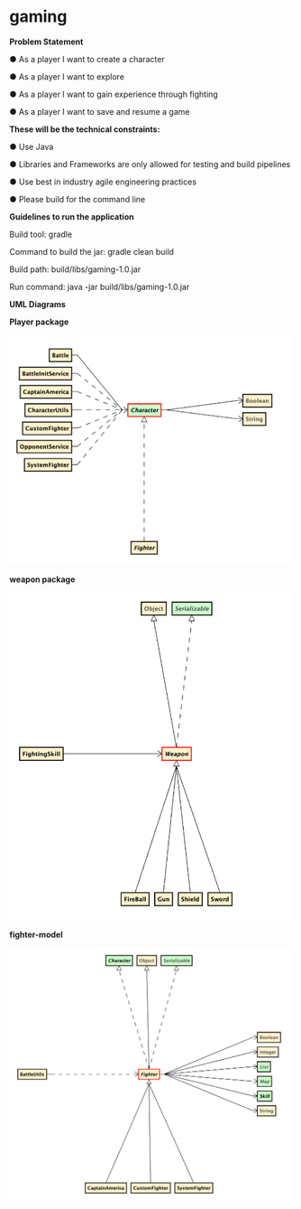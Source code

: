 # gaming

**Problem Statement**

● As a player I want to create a character

● As a player I want to explore

● As a player I want to gain experience through fighting

● As a player I want to save and resume a game


**These will be the technical constraints:**

● Use Java

● Libraries and Frameworks are only allowed for testing and build pipelines

● Use best in industry agile engineering practices

● Please build for the command line


**Guidelines to run the application**

Build tool: gradle

Command to build the jar: gradle clean build

Build path: build/libs/gaming-1.0.jar

Run command: java -jar build/libs/gaming-1.0.jar 


**UML Diagrams**

**Player package**

![alt text](https://github.com/ananthrjoshi/gaming/blob/master/screenshots/diagrams/Player-package.jpg)

**weapon package**

![alt text](https://github.com/ananthrjoshi/gaming/blob/master/screenshots/diagrams/weapon-package.jpg)

**fighter-model**

![alt text](https://github.com/ananthrjoshi/gaming/blob/master/screenshots/diagrams/fighter-model.jpg)
